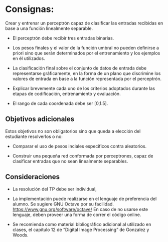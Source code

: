 # Consignas:

Crear y entrenar un perceptrón capaz de clasificar las entradas recibidas en base a una función
linealmente separable.
* El perceptrón debe recibir tres entradas binarias.

* Los pesos finales y el valor de la función umbral no pueden definirse a priori sino que serán determinados por el entrenamiento y los ejemplos en él utilizados.

* La clasificación final sobre el conjunto de datos de entrada debe representarse gráficamente, en la forma de un plano que discrimine los valores de entrada en base a la función representada por el perceptrón.

* Explicar brevemente cada uno de los criterios adoptados durante las etapas de codificación, entrenamiento y evaluación.

* El rango de cada coordenada debe ser [0,1.5].

## Objetivos adicionales
Estos objetivos no son obligatorios sino que queda a elección del estudiante resolverlos o no:
* Comparar el uso de pesos inciales específicos contra aleatorios.

* Construir una pequeña red conformada por perceptrones, capaz de clasificar entradas que no sean linealmente separables.

## Consideraciones
* La resolución del TP debe ser individual,

* La implementación puede realizarse en el lenguaje de preferencia del alumno. Se sugiere GNU Octave por su facilidad. https://www.gnu.org/software/octave/ En caso de no usarse este lenguaje, deben proveer una forma de correr el código online.

* Se recomienda como material bibliográfico adicional al utilizado en clases, el capítulo 12 de “Digital Image Processing” de Gonzalez y Woods.